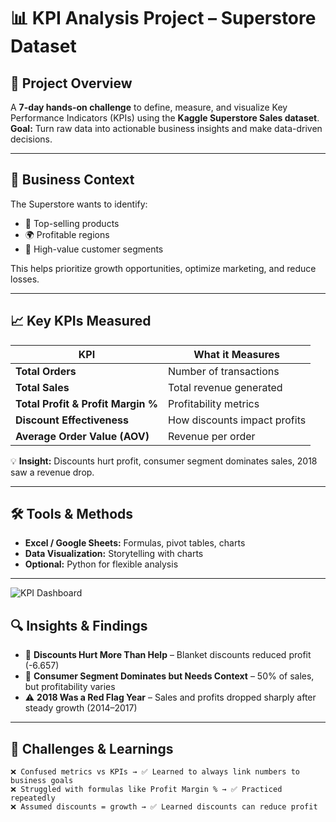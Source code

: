 # 📊 KPI Analysis Project – Superstore Dataset

## 📌 Project Overview
A **7-day hands-on challenge** to define, measure, and visualize Key Performance Indicators (KPIs) using the **Kaggle Superstore Sales dataset**.  
**Goal:** Turn raw data into actionable business insights and make data-driven decisions.

---

## 💼 Business Context
The Superstore wants to identify:  
- 🛒 Top-selling products  
- 🌍 Profitable regions  
- 👥 High-value customer segments  

This helps prioritize growth opportunities, optimize marketing, and reduce losses.

---

## 📈 Key KPIs Measured

| KPI | What it Measures |
|-----|----------------|
| **Total Orders** | Number of transactions |
| **Total Sales** | Total revenue generated |
| **Total Profit & Profit Margin %** | Profitability metrics |
| **Discount Effectiveness** | How discounts impact profits |
| **Average Order Value (AOV)** | Revenue per order |

💡 **Insight:** Discounts hurt profit, consumer segment dominates sales, 2018 saw a revenue drop.

---

## 🛠 Tools & Methods
- **Excel / Google Sheets:** Formulas, pivot tables, charts  
- **Data Visualization:** Storytelling with charts  
- **Optional:** Python for flexible analysis  

---

![KPI Dashboard](./screenshots/kpi_dashboard.png)

## 🔍 Insights & Findings
- 🔻 **Discounts Hurt More Than Help** – Blanket discounts reduced profit (-6.657)  
- 👥 **Consumer Segment Dominates but Needs Context** – 50% of sales, but profitability varies  
- ⚠️ **2018 Was a Red Flag Year** – Sales and profits dropped sharply after steady growth (2014–2017)  

---

## 🧩 Challenges & Learnings
```text
❌ Confused metrics vs KPIs → ✅ Learned to always link numbers to business goals
❌ Struggled with formulas like Profit Margin % → ✅ Practiced repeatedly
❌ Assumed discounts = growth → ✅ Learned discounts can reduce profit
